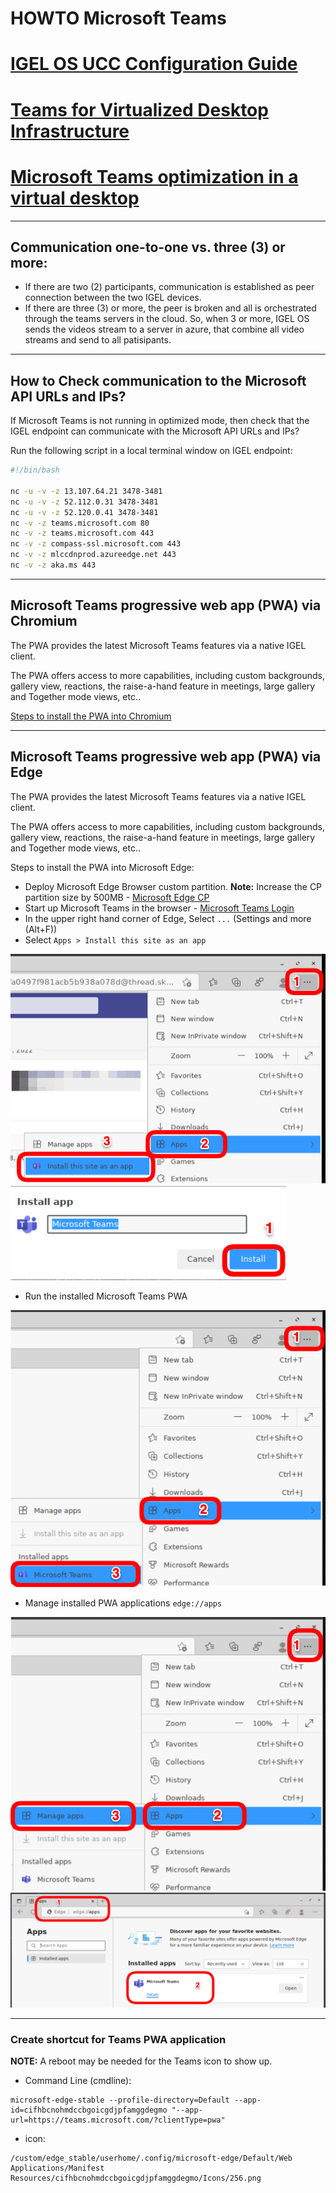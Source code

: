# HOWTO Microsoft Teams

# [IGEL OS UCC Configuration Guide](http://files.igelcommunity.com/igelos_ucc_guide.pdf)

# [Teams for Virtualized Desktop Infrastructure](https://learn.microsoft.com/en-us/microsoftteams/teams-for-vdi)

# [Microsoft Teams optimization in a virtual desktop](https://www.go-euc.com/microsoft-teams-optimization-in-a-virtual-desktop/)

-----

## Communication one-to-one vs. three (3) or more:

- If there are two (2) participants, communication is established as peer connection between the two IGEL devices.
- If there are three (3) or more, the peer is broken and all is orchestrated through the teams servers in the cloud. So, when 3 or more, IGEL OS sends the videos stream to a server in azure, that combine all video streams and send to all patisipants.

-----

## How to Check communication to the Microsoft API URLs and IPs?

If Microsoft Teams is not running in optimized mode, then check that the IGEL endpoint can communicate with the Microsoft API URLs and IPs?

Run the following script in a local terminal window on IGEL endpoint:

```bash
#!/bin/bash

nc -u -v -z 13.107.64.21 3478-3481
nc -u -v -z 52.112.0.31 3478-3481
nc -u -v -z 52.120.0.41 3478-3481
nc -v -z teams.microsoft.com 80
nc -v -z teams.microsoft.com 443
nc -v -z compass-ssl.microsoft.com 443
nc -v -z mlccdnprod.azureedge.net 443
nc -v -z aka.ms 443
  ```

-----  

## Microsoft Teams progressive web app (PWA) via Chromium

The PWA provides the latest Microsoft Teams features via a native IGEL client.

The PWA offers access to more capabilities, including custom backgrounds, gallery view, reactions, the raise-a-hand feature in meetings, large gallery and Together mode views, etc..

[Steps to install the PWA into Chromium](https://www.igelcommunity.com/post/how-to-igel-os-with-teams-pwa-progressive-web-app)

-----  

## Microsoft Teams progressive web app (PWA) via Edge

The PWA provides the latest Microsoft Teams features via a native IGEL client.

The PWA offers access to more capabilities, including custom backgrounds, gallery view, reactions, the raise-a-hand feature in meetings, large gallery and Together mode views, etc..

Steps to install the PWA into Microsoft Edge:

- Deploy Microsoft Edge Browser custom partition. **Note:** Increase the CP partition size by 500MB - [Microsoft Edge CP](https://github.com/IGEL-Community/IGEL-Custom-Partitions/tree/master/CP_Source/Browsers/Microsoft_Edge_stable)
- Start up Microsoft Teams in the browser - [Microsoft Teams Login](https://teams.microsoft.com)
- In the upper right hand corner of Edge, Select `...` (Settings and more (Alt+F))
- Select `Apps > Install this site as an app`

![Install-this-site-as-an-app](Images/HOWTO-Microsoft-Teams-01.png)
![Install-app](Images/HOWTO-Microsoft-Teams-02.png)

- Run the installed Microsoft Teams PWA

![Run-PWA-app](Images/HOWTO-Microsoft-Teams-03.png)

- Manage installed PWA applications `edge://apps`

![Manage-PWA-apps](Images/HOWTO-Microsoft-Teams-04.png)
![Manage-PWA-Teams-app](Images/HOWTO-Microsoft-Teams-05.png)

-----

### Create shortcut for Teams PWA application

**NOTE:** A reboot may be needed for the Teams icon to show up.

- Command Line (cmdline):

```
microsoft-edge-stable --profile-directory=Default --app-id=cifhbcnohmdccbgoicgdjpfamggdegmo "--app-url=https://teams.microsoft.com/?clientType=pwa"
  ```

- icon:

```
/custom/edge_stable/userhome/.config/microsoft-edge/Default/Web Applications/Manifest Resources/cifhbcnohmdccbgoicgdjpfamggdegmo/Icons/256.png
  ```
